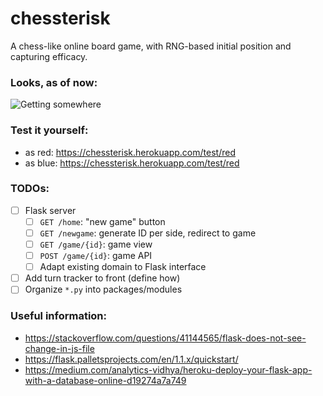 # chessterisk
A chess-like online board game, with RNG-based initial position and capturing efficacy.

### Looks, as of now:

![Getting somewhere](https://media.giphy.com/media/kucRgSSmSObdhqeh0N/giphy.gif)

### Test it yourself:
- as red: https://chessterisk.herokuapp.com/test/red
- as blue: https://chessterisk.herokuapp.com/test/red

### TODOs:
- [ ] Flask server
	- [ ] `GET /home`: "new game" button
	- [ ] `GET /newgame`: generate ID per side, redirect to game
	- [ ] `GET /game/{id}`: game view
	- [ ] `POST /game/{id}`: game API
	- [ ] Adapt existing domain to Flask interface
- [ ] Add turn tracker to front (define how)
- [ ] Organize `*.py` into packages/modules

### Useful information:
* https://stackoverflow.com/questions/41144565/flask-does-not-see-change-in-js-file
* https://flask.palletsprojects.com/en/1.1.x/quickstart/
* https://medium.com/analytics-vidhya/heroku-deploy-your-flask-app-with-a-database-online-d19274a7a749
